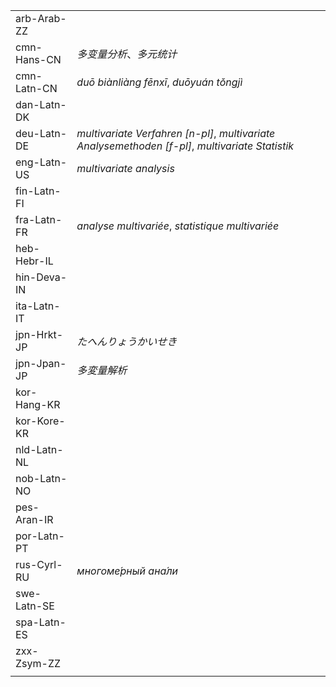 | | |
|-|-|
| arb-Arab-ZZ |  |
| cmn-Hans-CN | _多变量分析_、_多元统计_ |
| cmn-Latn-CN | _duō biànliàng fēnxī_, _duōyuán tǒngjì_ |
| dan-Latn-DK |  |
| deu-Latn-DE | _multivariate Verfahren [n-pl]_, _multivariate Analysemethoden [f-pl]_, _multivariate Statistik_ |
| eng-Latn-US | _multivariate analysis_ |
| fin-Latn-FI |  |
| fra-Latn-FR | _analyse multivariée_, _statistique multivariée_ |
| heb-Hebr-IL |  |
| hin-Deva-IN |  |
| ita-Latn-IT |  |
| jpn-Hrkt-JP | _たへんりょうかいせき_ |
| jpn-Jpan-JP | _多変量解析_ |
| kor-Hang-KR |  |
| kor-Kore-KR |  |
| nld-Latn-NL |  |
| nob-Latn-NO |  |
| pes-Aran-IR |  |
| por-Latn-PT |  |
| rus-Cyrl-RU | _многоме́рный ана́ли_ |
| swe-Latn-SE |  |
| spa-Latn-ES |  |
| zxx-Zsym-ZZ |  |
|  |  |
